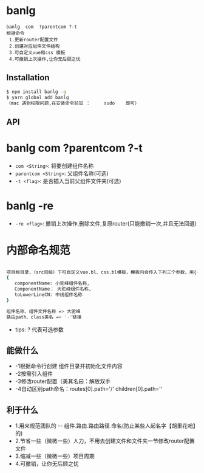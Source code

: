 
# banlg
```
banlg  com  ?parentcom ?-t
根据命令
 1.更新router配置文件
 2.创建对应组件文件结构
 3.可自定义vue和css 模板
 4.可撤销上次操作,让你无后顾之忧

``` 

## Installation

```bash
$ npm install banlg -g
$ yarn global add banlg
（mac 遇到权限问题,在安装命令前加 ：     sudo    即可）
```

## API
# banlg  com   ?parentcom   ?-t
* `com <String>`: 将要创建组件名称 
* `parentcom <String>`: 父组件名称(可选)
* `-t <flag>`: 是否插入当前父组件文件夹(可选)
# banlg  -re
* `-re <flag>`: 撤销上次操作,删除文件,复原router(只能撤销一次,并且无法回退)
# 内部命名规范

```bash

项目根目录，（src同级）下可自定义vue.bl、css.bl模板，模板内会传入下列三个参数，用{{xxxxxx}} 接收
{
   componentName: 小驼峰组件名称,
   ComponentName： 大驼峰组件名称, 
   toLowerLineCN: 中线组件名称
}

组件名称、组件文件名称 => 大驼峰
路由path、class类名 => '-'链接
```
* tips: ? 代表可选参数

## 能做什么
* -1根据命令行创建 组件目录并初始化文件内容
* -2按需引入组件
* -3修改router配置（美其名曰：解放双手
* -4自动区别path命名：routes[0].path='/'   children[0].path='' 

## 利于什么
* 1.用来规范团队的 -- 组件.路由.路由路径.命名(防止某些人起名字【胡里花哨】的)
* 2.节省一些（微微一些）人力，不用去创建文件和文件夹一节修改router配置文件
* 3.缩减一些（微微一些）项目周期
* 4.可撤销，让你无后顾之忧
